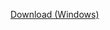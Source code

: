 [Download (Windows)](https://tributechioapps.blob.core.windows.net/tributech-dsk-agent-companion/dist/packages/Tributech%20Agent%20Companion%201.9.0.exe)